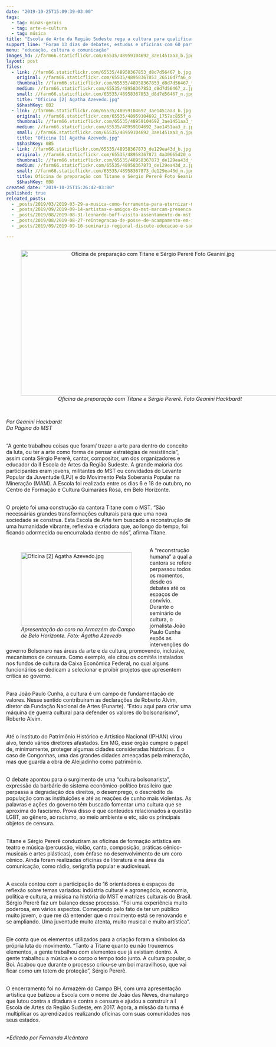 ```yaml
---
date: "2019-10-25T15:09:39-03:00"
tags:
  - tag: minas-gerais
  - tag: arte-e-cultura
  - tag: música
title: "Escola de Arte da Região Sudeste rega a cultura para qualificar a luta\n\n"
support_line: "Foram 13 dias de debates, estudos e oficinas com 60 participantes de Minas, São Paulo, Espírito Santo e Rio de Janeiro."
menu: "educação, cultura e comunicação"
images_hd: //farm66.staticflickr.com/65535/48959104692_3ae1451aa3_b.jpg
layout: post
files:
  - link: //farm66.staticflickr.com/65535/48958367853_d8d7d56467_b.jpg
    original: //farm66.staticflickr.com/65535/48958367853_26516d7fa6_o.jpg
    thumbnail: //farm66.staticflickr.com/65535/48958367853_d8d7d56467_t.jpg
    medium: //farm66.staticflickr.com/65535/48958367853_d8d7d56467_z.jpg
    small: //farm66.staticflickr.com/65535/48958367853_d8d7d56467_n.jpg
    title: "Oficina [2] Agatha Azevedo.jpg"
    $$hashKey: 0B2
  - link: //farm66.staticflickr.com/65535/48959104692_3ae1451aa3_b.jpg
    original: //farm66.staticflickr.com/65535/48959104692_1757ac855f_o.jpg
    thumbnail: //farm66.staticflickr.com/65535/48959104692_3ae1451aa3_t.jpg
    medium: //farm66.staticflickr.com/65535/48959104692_3ae1451aa3_z.jpg
    small: //farm66.staticflickr.com/65535/48959104692_3ae1451aa3_n.jpg
    title: "Oficina [1] Agatha Azevedo.jpg"
    $$hashKey: 0B5
  - link: //farm66.staticflickr.com/65535/48958367873_de129ea43d_b.jpg
    original: //farm66.staticflickr.com/65535/48958367873_4a30665d20_o.jpg
    thumbnail: //farm66.staticflickr.com/65535/48958367873_de129ea43d_t.jpg
    medium: //farm66.staticflickr.com/65535/48958367873_de129ea43d_z.jpg
    small: //farm66.staticflickr.com/65535/48958367873_de129ea43d_n.jpg
    title: Oficina de preparação com Titane e Sérgio Pererê Foto Geanini.jpg
    $$hashKey: 0B8
created_date: "2019-10-25T15:26:42-03:00"
published: true
releated_posts:
  - _posts/2019/03/2019-03-29-a-musica-como-ferramenta-para-eternizar-momentos-da-historia.md
  - _posts/2019/09/2019-09-14-artistas-e-amigos-do-mst-marcam-presenca-em-ato-de-um-ano-do-armazem-do-campo-rj.md
  - _posts/2019/08/2019-08-31-leonardo-boff-visita-assentamento-do-mst-na-zona-da-mata-mineira.md
  - _posts/2019/08/2019-08-27-reintegracao-de-posse-de-acampamento-em-itatiaiucu-mg-foi-suspensa.md
  - _posts/2019/09/2019-09-10-seminario-regional-discute-educacao-e-saude-em-minas-gerais.md

---
```

<div style="text-align:center">
<figure class="image" style="display:inline-block"><img alt="Oficina de preparação com Titane e Sérgio Pererê Foto Geanini.jpg" height="394" src="//farm66.staticflickr.com/65535/48958367873_de129ea43d_b.jpg" width="700" />
<figcaption><em>Oficina de prepara&ccedil;&atilde;o com Titane e S&eacute;rgio Perer&ecirc;. Foto Geanini&nbsp;Hackbardt</em></figcaption>
</figure>
</div>

<p><br />
<em>Por Geanini Hackbardt<br />
Da P&aacute;gina do MST</em></p>

<p><br />
&ldquo;A gente trabalhou coisas que foram/ trazer a arte para dentro do conceito da luta, ou ter a arte como forma de pensar estrat&eacute;gias de resist&ecirc;ncia&rdquo;, assim conta S&eacute;rgio Perer&ecirc;, cantor, compositor, um dos organizadores e educador da II Escola de Artes da Regi&atilde;o Sudeste. A grande maioria dos participantes eram jovens, militantes do MST ou convidados do Levante Popular da Juventude (LPJ) e do Movimento Pela Soberania Popular na Minera&ccedil;&atilde;o (MAM). A Escola foi realizada entre os dias 6 e 18 de outubro, no Centro de Forma&ccedil;&atilde;o e Cultura Guimar&atilde;es Rosa, em Belo Horizonte.<br />
&nbsp;</p>

<p>O projeto foi uma constru&ccedil;&atilde;o da cantora Titane com o MST. &ldquo;S&atilde;o necess&aacute;rias grandes transforma&ccedil;&otilde;es culturais para que uma nova sociedade se construa. Esta Escola de Arte tem buscado a reconstru&ccedil;&atilde;o de uma humanidade vibrante, reflexiva e criadora que, ao longo do tempo, foi ficando adormecida ou encurralada dentro de n&oacute;s&rdquo;, afirma Titane.<br />
&nbsp;</p>

<figure class="image" style="float:left"><img alt="Oficina [2] Agatha Azevedo.jpg" height="200" src="//farm66.staticflickr.com/65535/48958367853_d8d7d56467_b.jpg" width="300" />
<figcaption><em>Apresenta&ccedil;&atilde;o do coro no Armaz&eacute;m do Campo<br />
de Belo Horizonte. Foto:&nbsp;&Aacute;gatha Azevedo</em></figcaption>
</figure>

<p>A &ldquo;reconstru&ccedil;&atilde;o humana&rdquo; a qual a cantora se refere perpassou todos os momentos, desde os debates at&eacute; os espa&ccedil;os de conv&iacute;vio. Durante o semin&aacute;rio de cultura, o jornalista Jo&atilde;o Paulo Cunha exp&ocirc;s as interven&ccedil;&otilde;es do governo Bolsonaro nas &aacute;reas da arte e da cultura, promovendo, inclusive, mecanismos de censura. Como exemplo, ele citou os comit&ecirc;s instalados nos fundos de cultura da Caixa Econ&ocirc;mica Federal, no qual alguns funcion&aacute;rios se dedicam a selecionar e proibir projetos que apresentem cr&iacute;tica ao governo.<br />
&nbsp;</p>

<p>Para Jo&atilde;o Paulo Cunha, a cultura &eacute; um campo de fundamenta&ccedil;&atilde;o de valores. Nesse sentido contribu&iacute;ram as declara&ccedil;&otilde;es de Roberto Alvim, diretor da Funda&ccedil;&atilde;o Nacional de Artes (Funarte). &ldquo;Estou aqui para criar uma m&aacute;quina de guerra cultural para defender os valores do bolsonarismo&rdquo;, Roberto Alvim.&nbsp;<br />
&nbsp;</p>

<p>At&eacute; o Instituto do Patrim&ocirc;nio Hist&oacute;rico e Art&iacute;stico Nacional (IPHAN) virou alvo, tendo v&aacute;rios diretores afastados. Em MG, esse &oacute;rg&atilde;o cumpre o papel de, minimamente, proteger algumas cidades consideradas hist&oacute;ricas. &Eacute; o caso de Congonhas, uma das grandes cidades amea&ccedil;adas pela minera&ccedil;&atilde;o, mas que guarda a obra de Aleijadinho como patrim&ocirc;nio.<br />
&nbsp;</p>

<p>O debate apontou para o surgimento de uma &ldquo;cultura bolsonarista&rdquo;, express&atilde;o da barb&aacute;rie do sistema econ&ocirc;mico-pol&iacute;tico brasileiro que perpassa a degrada&ccedil;&atilde;o dos direitos, o desemprego, o descr&eacute;dito da popula&ccedil;&atilde;o com as institui&ccedil;&otilde;es e at&eacute; as rea&ccedil;&otilde;es de cunho mais violentas. As palavras e a&ccedil;&otilde;es do governo t&ecirc;m buscado fomentar uma cultura que se aproxima do fascismo. Prova disso &eacute; que conte&uacute;dos relacionados &agrave; quest&atilde;o LGBT, ao g&ecirc;nero, ao racismo, ao meio ambiente e etc, s&atilde;o os principais objetos de censura.<br />
&nbsp;</p>

<p>Titane e S&eacute;rgio Perer&ecirc; conduziram as oficinas de forma&ccedil;&atilde;o art&iacute;stica em teatro e m&uacute;sica (percuss&atilde;o, viol&atilde;o, canto, composi&ccedil;&atilde;o, pr&aacute;ticas c&ecirc;nico-musicais e artes pl&aacute;sticas), com &ecirc;nfase no desenvolvimento de um coro c&ecirc;nico. Ainda foram realizadas oficinas de literatura e na &aacute;rea da comunica&ccedil;&atilde;o, como r&aacute;dio, serigrafia popular e audiovisual.&nbsp;<br />
&nbsp;</p>

<p>A escola contou com a participa&ccedil;&atilde;o de 16 orientadores e espa&ccedil;os de reflex&atilde;o sobre temas variados: ind&uacute;stria cultural e agroneg&oacute;cio, economia, pol&iacute;tica e cultura, a m&uacute;sica na hist&oacute;ria do MST e matrizes culturais do Brasil. S&eacute;rgio Perer&ecirc; faz um balan&ccedil;o desse processo. &ldquo;Foi uma experi&ecirc;ncia muito poderosa, em v&aacute;rios aspectos. Come&ccedil;ando pelo fato de ter um p&uacute;blico muito jovem, o que me d&aacute; entender que o movimento est&aacute; se renovando e se ampliando. Uma juventude muito atenta, muito musical e muito art&iacute;stica&rdquo;.&nbsp;<br />
&nbsp;</p>

<p>Ele conta que os elementos utilizados para a cria&ccedil;&atilde;o foram a s&iacute;mbolos da pr&oacute;pria luta do movimento. &ldquo;Tanto a Titane quanto eu n&atilde;o trouxemos elementos, a gente trabalhou com elementos que j&aacute; existiam dentro. A gente trabalhou a m&uacute;sica e o corpo o tempo todo junto. A cultura popular, o Boi. Acabou que durante o processo criou-se um boi maravilhoso, que vai ficar como um totem de prote&ccedil;&atilde;o&rdquo;, S&eacute;rgio Perer&ecirc;.<br />
&nbsp;</p>

<p>O encerramento foi no Armaz&eacute;m do Campo BH, com uma apresenta&ccedil;&atilde;o art&iacute;stica que batizou a Escola com o nome de Jo&atilde;o das Neves, dramaturgo que lutou contra a ditadura e contra a censura e ajudou a construir a I Escola de Artes da Regi&atilde;o Sudeste, em 2017. Agora, a miss&atilde;o da turma &eacute; multiplicar os aprendizados realizando oficinas com suas comunidades nos seus estados.</p>

<p><br />
<em>*Editado por Fernanda Alc&acirc;ntara</em></p>
